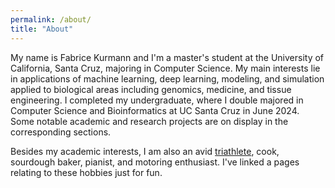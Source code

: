 ```yaml
---
permalink: /about/
title: "About"
---
```


My name is Fabrice Kurmann and I'm a master's student at the University of California, Santa Cruz, majoring in Computer Science. My main interests lie in applications of machine learning, deep learning, modeling, and simulation applied to biological areas including genomics, medicine, and tissue engineering. I completed my undergraduate, where I double majored in Computer Science and Bioinformatics at UC Santa Cruz in June 2024. Some notable academic and research projects are on display in the corresponding sections. 

Besides my academic interests, I am also an avid [triathlete](https://www.strava.com/athletes/23508999), cook, sourdough baker, pianist, and motoring enthusiast. I've linked a pages relating to these hobbies just for fun.
